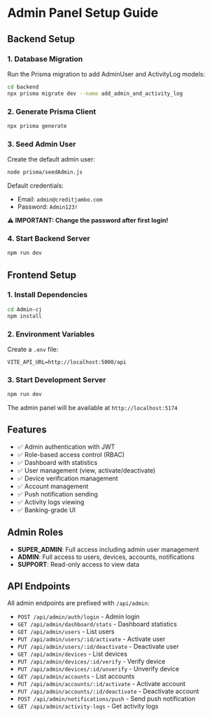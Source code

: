 # Admin Panel Setup Guide

## Backend Setup

### 1. Database Migration

Run the Prisma migration to add AdminUser and ActivityLog models:

```bash
cd backend
npx prisma migrate dev --name add_admin_and_activity_log
```

### 2. Generate Prisma Client

```bash
npx prisma generate
```

### 3. Seed Admin User

Create the default admin user:

```bash
node prisma/seedAdmin.js
```

Default credentials:
- Email: `admin@creditjambo.com`
- Password: `Admin123!`

**⚠️ IMPORTANT: Change the password after first login!**

### 4. Start Backend Server

```bash
npm run dev
```

## Frontend Setup

### 1. Install Dependencies

```bash
cd Admin-cj
npm install
```

### 2. Environment Variables

Create a `.env` file:

```env
VITE_API_URL=http://localhost:5000/api
```

### 3. Start Development Server

```bash
npm run dev
```

The admin panel will be available at `http://localhost:5174`

## Features

- ✅ Admin authentication with JWT
- ✅ Role-based access control (RBAC)
- ✅ Dashboard with statistics
- ✅ User management (view, activate/deactivate)
- ✅ Device verification management
- ✅ Account management
- ✅ Push notification sending
- ✅ Activity logs viewing
- ✅ Banking-grade UI

## Admin Roles

- **SUPER_ADMIN**: Full access including admin user management
- **ADMIN**: Full access to users, devices, accounts, notifications
- **SUPPORT**: Read-only access to view data

## API Endpoints

All admin endpoints are prefixed with `/api/admin`:

- `POST /api/admin/auth/login` - Admin login
- `GET /api/admin/dashboard/stats` - Dashboard statistics
- `GET /api/admin/users` - List users
- `PUT /api/admin/users/:id/activate` - Activate user
- `PUT /api/admin/users/:id/deactivate` - Deactivate user
- `GET /api/admin/devices` - List devices
- `PUT /api/admin/devices/:id/verify` - Verify device
- `PUT /api/admin/devices/:id/unverify` - Unverify device
- `GET /api/admin/accounts` - List accounts
- `PUT /api/admin/accounts/:id/activate` - Activate account
- `PUT /api/admin/accounts/:id/deactivate` - Deactivate account
- `POST /api/admin/notifications/push` - Send push notification
- `GET /api/admin/activity-logs` - Get activity logs

